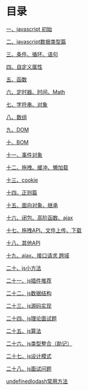 # 目录[一、javascript 初始](js-01%20javascript%20初始.md)[二、javascript数据类型篇](js-02%20javascript数据类型篇.md)[三、条件、循环、语句](js-03%20条件、循环、语句.md)[四、自定义属性](js-04%20自定义属性.md)[五、函数](js-05%20函数.md)[六、定时器、时间、Math](js-06%20定时器、时间、Math.md)[七、字符串、对象](js-07%20字符串、对象.md)[八、数组](js-08%20数组.md)[九、DOM](js-09%20DOM.md)[十、BOM](js-10%20BOM.md)[十一、事件对象](js-11%20事件对象.md)[十二、拖拽、缓冲、懒加载](js-12%20拖拽、缓冲、懒加载.md)[十三、cookie](js-13%20cookie.md)[十四、正则篇](js-14%20正则篇.md)[十五、面向对象、继承](js-15%20面向对象、继承.md)[十六、闭包、高阶函数、ajax](js-16%20闭包、高阶函数、ajax.md)[十七、拖拽API、文件上传、下载](js-17%20拖拽API、文件上传、下载.md)[十八、其他API](js-18%20其他API.md)[十九、ajax、接口请求 跨域](js-19%20ajax、接口请求%20跨域.md)[二十、js小方法](js小方法.md)[二十一、js插件推荐](js插件推荐.md)[二十二、js数据结构](js数据结构.md)[二十三、js源码实现](js源码实现.md)[二十四、js理论面试题](js理论面试题.md)[二十五、js算法](js算法.md)[二十六、js类型整合（助记）](js类型整合（助记）.md)[二十七、js设计模式](js设计模式.md)[二十八、js面试问题](js面试问题.md)[undefinedlodash常用方法](lodash常用方法.md)